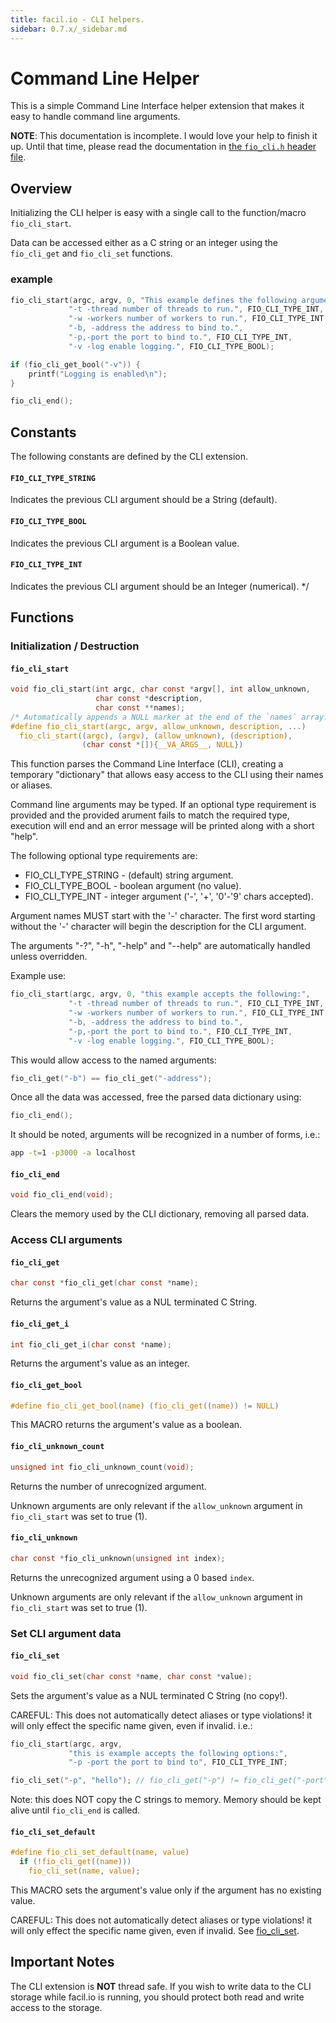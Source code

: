 ```yaml
---
title: facil.io - CLI helpers.
sidebar: 0.7.x/_sidebar.md
---
```

# Command Line Helper

This is a simple Command Line Interface helper extension that makes it easy to handle command line arguments.

**NOTE**: This documentation is incomplete. I would love your help to finish it up. Until that time, please read the documentation in [the `fio_cli.h` header file](https://github.com/boazsegev/facil.io/blob/master/lib/facil/cli/fio_cli.h).

## Overview

Initializing the CLI helper is easy with a single call to the function/macro `fio_cli_start`.

Data can be accessed either as a C string or an integer using the `fio_cli_get` and `fio_cli_set` functions.

### example

```c
fio_cli_start(argc, argv, 0, "This example defines the following arguments:",
             "-t -thread number of threads to run.", FIO_CLI_TYPE_INT,
             "-w -workers number of workers to run.", FIO_CLI_TYPE_INT,
             "-b, -address the address to bind to.",
             "-p,-port the port to bind to.", FIO_CLI_TYPE_INT,
             "-v -log enable logging.", FIO_CLI_TYPE_BOOL);

if (fio_cli_get_bool("-v")) {
    printf("Logging is enabled\n");
}

fio_cli_end();
```

## Constants

The following constants are defined by the CLI extension.

#### `FIO_CLI_TYPE_STRING`

Indicates the previous CLI argument should be a String (default).

#### `FIO_CLI_TYPE_BOOL`

Indicates the previous CLI argument is a Boolean value.

#### `FIO_CLI_TYPE_INT`

Indicates the previous CLI argument should be an Integer (numerical). */

## Functions

### Initialization / Destruction

#### `fio_cli_start`

```c
void fio_cli_start(int argc, char const *argv[], int allow_unknown,
                   char const *description,
                   char const **names);
/* Automatically appends a NULL marker at the end of the `names` array. */
#define fio_cli_start(argc, argv, allow_unknown, description, ...)             \
  fio_cli_start((argc), (argv), (allow_unknown), (description),                \
                (char const *[]){__VA_ARGS__, NULL})
```
This function parses the Command Line Interface (CLI), creating a temporary "dictionary" that allows easy access to the CLI using their names or aliases.

Command line arguments may be typed. If an optional type requirement is provided and the provided arument fails to match the required type, execution will end and an error message will be printed along with a short "help".

The following optional type requirements are:

* FIO_CLI_TYPE_STRING - (default) string argument.
* FIO_CLI_TYPE_BOOL   - boolean argument (no value).
* FIO_CLI_TYPE_INT    - integer argument ('-', '+', '0'-'9' chars accepted).


Argument names MUST start with the '-' character. The first word starting
without the '-' character will begin the description for the CLI argument.

The arguments "-?", "-h", "-help" and "--help" are automatically handled
unless overridden.

Example use:

```c
fio_cli_start(argc, argv, 0, "this example accepts the following:",
             "-t -thread number of threads to run.", FIO_CLI_TYPE_INT,
             "-w -workers number of workers to run.", FIO_CLI_TYPE_INT,
             "-b, -address the address to bind to.",
             "-p,-port the port to bind to.", FIO_CLI_TYPE_INT,
             "-v -log enable logging.", FIO_CLI_TYPE_BOOL);
 ```

This would allow access to the named arguments:

```c
fio_cli_get("-b") == fio_cli_get("-address");
```

Once all the data was accessed, free the parsed data dictionary using:

```c
fio_cli_end();
```
It should be noted, arguments will be recognized in a number of forms, i.e.:

```bash
app -t=1 -p3000 -a localhost
```

#### `fio_cli_end`

```c
void fio_cli_end(void);
```

Clears the memory used by the CLI dictionary, removing all parsed data.

### Access CLI arguments

#### `fio_cli_get`

```c
char const *fio_cli_get(char const *name);
```

Returns the argument's value as a NUL terminated C String.

#### `fio_cli_get_i`

```c
int fio_cli_get_i(char const *name);
```

Returns the argument's value as an integer.

#### `fio_cli_get_bool`

```c
#define fio_cli_get_bool(name) (fio_cli_get((name)) != NULL)
```

This MACRO returns the argument's value as a boolean.

#### `fio_cli_unknown_count`

```c
unsigned int fio_cli_unknown_count(void);
```

Returns the number of unrecognized argument.

Unknown arguments are only relevant if the `allow_unknown` argument in `fio_cli_start` was set to true (1).

#### `fio_cli_unknown`

```c
char const *fio_cli_unknown(unsigned int index);
```

Returns the unrecognized argument using a 0 based `index`.

Unknown arguments are only relevant if the `allow_unknown` argument in `fio_cli_start` was set to true (1).

### Set CLI argument data


#### `fio_cli_set`

```c
void fio_cli_set(char const *name, char const *value);
```

Sets the argument's value as a NUL terminated C String (no copy!).

CAREFUL: This does not automatically detect aliases or type violations! it will only effect the specific name given, even if invalid. i.e.:

```c
fio_cli_start(argc, argv,
             "this is example accepts the following options:",
             "-p -port the port to bind to", FIO_CLI_TYPE_INT;

fio_cli_set("-p", "hello"); // fio_cli_get("-p") != fio_cli_get("-port");
```

Note: this does NOT copy the C strings to memory. Memory should be kept alive until `fio_cli_end` is called.

#### `fio_cli_set_default`

```c
#define fio_cli_set_default(name, value)                                       \
  if (!fio_cli_get((name)))                                                    \
    fio_cli_set(name, value);
```

This MACRO sets the argument's value only if the argument has no existing value.

CAREFUL: This does not automatically detect aliases or type violations! it will only effect the specific name given, even if invalid. See [fio_cli_set](#fio_cli_set).

## Important Notes

The CLI extension is **NOT** thread safe. If you wish to write data to the CLI storage while facil.io is running, you should protect both read and write access to the storage.

